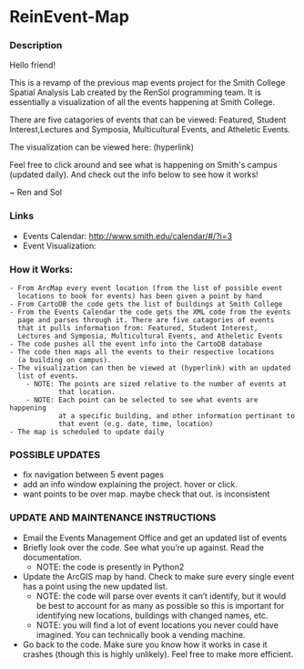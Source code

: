 ReinEvent-Map
=============

### Description
Hello friend!

This is a revamp of the previous map events project for the Smith College Spatial Analysis Lab created by the RenSol programming team. It is essentially a visualization of all the events happening at Smith College.

There are five catagories of events that can be viewed: Featured, Student Interest,Lectures and Symposia, Multicultural Events, and Atheletic Events.

The visualization can be viewed here: (hyperlink)

Feel free to click around and see what is happening on Smith's campus (updated daily). And check out the info below to see how it works!

~ Ren and Sol


### Links
- Events Calendar: http://www.smith.edu/calendar/#/?i=3
- Event Visualization: 

### How it Works:
	- From ArcMap every event location (from the list of possible event
      locations to book for events) has been given a point by hand 
	- From CartoDB the code gets the list of buildings at Smith College
	- From the Events Calendar the code gets the XML code from the events
      page and parses through it. There are five catagories of events
      that it pulls information from: Featured, Student Interest,
      Lectures and Symposia, Multicultural Events, and Atheletic Events
	- The code pushes all the event info into the CartoDB database
    - The code then maps all the events to their respective locations
      (a building on campus).
	- The visualization can then be viewed at (hyperlink) with an updated
      list of events.
    	- NOTE: The points are sized relative to the number of events at
        		that location.
        - NOTE: Each point can be selected to see what events are happening
        		at a specific building, and other information pertinant to
                that event (e.g. date, time, location)
    - The map is scheduled to update daily


### POSSIBLE UPDATES
- fix navigation between 5 event pages
- add an info window explaining the project. hover or click.
- want points to be over map. maybe check that out. is inconsistent


### UPDATE AND MAINTENANCE INSTRUCTIONS
- Email the Events Management Office and get an updated list of events
- Briefly look over the code. See what you’re up against. Read the documentation.
	- NOTE: the code is presently in Python2
- Update the ArcGIS map by hand. Check to make sure every single event has a point using the new updated list.
	- NOTE: the code will parse over events it can’t identify, but it would be best to account for as many as possible so this is important for identifying new locations, buildings with changed names, etc.
	- NOTE: you will find a lot of event locations you never could have imagined. You can technically book a vending machine.
- Go back to the code. Make sure you know how it works in case it crashes
  (though this is highly unlikely). Feel free to make more efficient.
